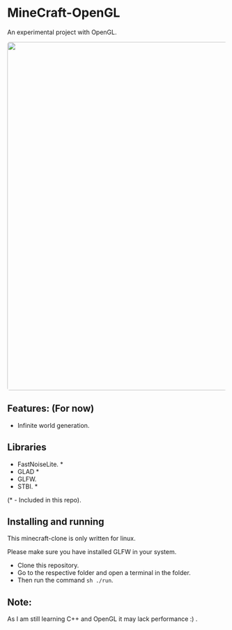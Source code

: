 # MineCraft-OpenGL
An experimental project with OpenGL.

<p align="center" markdown="1">
    <img width="800" src="asset/snap.png" style="border-radius: 5px">
</p>


## Features: (For now)

- Infinite world generation.

## Libraries 

- FastNoiseLite. *
- GLAD *
- GLFW.
- STBI. *

(* - Included in this repo).

## Installing and running

This minecraft-clone is only written for linux.

Please make sure you have installed GLFW in your system.

- Clone this repository.
- Go to the respective folder and open a terminal in the folder.
- Then run the command `sh ./run`.

## Note:
As I am still learning C++ and OpenGL it may lack performance :) .
